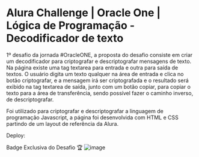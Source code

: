 # Alura Challenge | Oracle One | Lógica de Programação - Decodificador de texto

1º desafio da jornada #OracleONE, a proposta do desafio consiste em criar um decodificador para criptografar e descriptografar mensagens de texto.
Na página existe uma tag textarea para entrada e outra para saída de textos. O usuário digita um texto qualquer na área de entrada e clica no botão criptografar, e a mensagem irá ser criptografada e o resultado será exibido na tag textarea de saída, junto com um botão copiar, para copiar o texto para a área de transferência, sendo possível fazer o caminho inverso, de descriptografar.

Foi utilizado para criptografar e descriptografar a linguagem de programação Javascript, a página foi desenvolvida com HTML e CSS partindo de um layout de referência da Alura.

Deploy: 

Badge Exclusiva do Desafio 🏆
![image](https://user-images.githubusercontent.com/93353985/187499987-a3b4370b-e76f-4d45-a3ab-73dde0b98c89.png)



